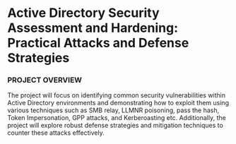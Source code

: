 # Active Directory Security Assessment and Hardening: Practical Attacks and Defense Strategies

### PROJECT OVERVIEW
The project will focus on identifying common security vulnerabilities within Active Directory environments and demonstrating how to exploit them using various techniques such as SMB relay, LLMNR poisoning, pass the hash, Token Impersonation, GPP attacks, and Kerberoasting etc. Additionally, the project will explore robust defense strategies and mitigation techniques to counter these attacks effectively.

